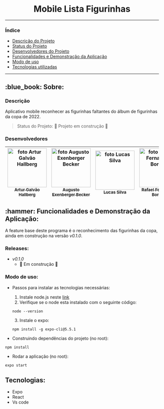 <!-- Título -->
<h1 align="center"> Mobile Lista Figurinhas </h1>

<!-- Badges -->

*******
### Índice 

* [Descrição do Projeto](#descrição-do-projeto)
* [Status do Projeto](#status-do-Projeto)
* [Desenvolvedores do Projeto](#pessoas-desenvolvedoras)
* [Funcionalidades e Demonstração da Aplicação](#funcionalidades-e-demonstração-da-aplicação)
* [Modo de uso](#modo-de-uso)
* [Tecnologias utilizadas](#tecnologias-utilizadas)
*******

<!-- Descrição -->
<h2> :blue_book: Sobre: </h2>

<div id="descrição-do-projeto"/>
<h3> Descrição </h3>

Aplicativo mobile reconhecer as figurinhas faltantes do álbum de figurinhas da copa de 2022.

<div id="status-do-Projeto"/>

> Status do Projeto: :construction: Projeto em construção :construction:

<div id="pessoas-desenvolvedoras"/>
<h3> Desenvolvedores </h3>

| [<img src="https://github.com/Arturgh0.png" alt="foto Artur Galvão Hallberg" width="128px" height="128px"/><br><sub>Artur Galvão Hallberg</sub>](https://github.com/Arturgh0) | [<img src="https://github.com/Augusto-exe.png" alt="foto Augusto Exenberger Becker"  width="128px" height="128px"/><br><sub>Augusto Exenberger Becker</sub>](https://github.com/Augusto-exe) | [<img src="https://github.com/silvaz99.png" alt="foto Lucas Silva"  width="128px" height="128px"/><br><sub>Lucas Silva</sub>](https://github.com/silvaz99) | [<img src="https://github.com/RafaFBorges.png" alt="foto Rafael Fernandes Borges"  width="128px" height="128px"/><br><sub>Rafael Fernandes Borges</sub>](https://github.com/RafaFBorges)
| :---: | :---: | :---: | :---: |

<!-- Funcionalidades e Demonstração da Aplicação -->
<div id="funcionalidades-e-demonstração-da-aplicação"/>
<h2> :hammer: Funcionalidades e Demonstração da Aplicação: </h2>

A feature base deste programa é o reconhecimento das figurinhas da copa, ainda em construção na versão *v0.1.0*.

### Releases:

- *v0.1.0*
  * :construction: Em construção :construction:

<!-- Primeiro acesso -->
<div id="modo-de-uso" />

### Modo de uso:

- Passos para instalar as tecnologias necessárias:

  1. Instale node.js neste [link](https://nodejs.org/en/)
  2. Verifique se o node esta instalado com o seguinte código:
  ```
  node --version
  ```
  3. Instale o expo:
  ```
  npm install -g expo-cli@5.5.1
  ```

- Construindo dependências do projeto (no root):

```
npm install
```
- Rodar a aplicação (no root):

```
expo start
```

<!-- Tecnologias -->
<div id="tecnologias-utilizadas"/>
<h2> Tecnologias: </h2>

- Expo
- React
- Vs code